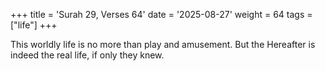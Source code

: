+++
title = 'Surah 29, Verses 64'
date = '2025-08-27'
weight = 64
tags = ["life"]
+++

This worldly life is no more than play and amusement. But the Hereafter is indeed the real life, if only they knew.